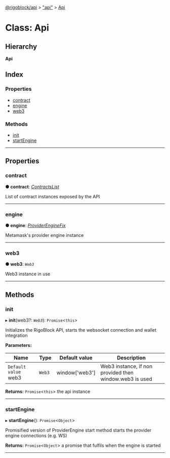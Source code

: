[@rigoblock/api](../README.md) > ["api"](../modules/_api_.md) > [Api](../classes/_api_.api.md)

# Class: Api

## Hierarchy

**Api**

## Index

### Properties

* [contract](_api_.api.md#contract)
* [engine](_api_.api.md#engine)
* [web3](_api_.api.md#web3)

### Methods

* [init](_api_.api.md#init)
* [startEngine](_api_.api.md#startengine)

---

## Properties

<a id="contract"></a>

###  contract

**● contract**: *[ContractsList](_contracts_contractslist_.contractslist.md)*

List of contract instances exposed by the API

___
<a id="engine"></a>

###  engine

**● engine**: *[ProviderEngineFix](../interfaces/_api_.providerenginefix.md)*

Metamask's provider engine instance

___
<a id="web3"></a>

###  web3

**● web3**: *`Web3`*

Web3 instance in use

___

## Methods

<a id="init"></a>

###  init

▸ **init**(web3?: *`Web3`*): `Promise`<`this`>

Initializes the RigoBlock API, starts the websocket connection and wallet integration

**Parameters:**

| Name | Type | Default value | Description |
| ------ | ------ | ------ | ------ |
| `Default value` web3 | `Web3` |  window[&#x27;web3&#x27;] |  Web3 instance, if non provided then window.web3 is used |

**Returns:** `Promise`<`this`>
the api instance

___
<a id="startengine"></a>

###  startEngine

▸ **startEngine**(): `Promise`<`Object`>

Promisified version of ProviderEngine start method starts the provider engine connections (e.g. WS)

**Returns:** `Promise`<`Object`>
a promise that fulfils when the engine is started

___

